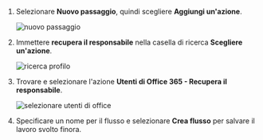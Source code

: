 1. Selezionare **Nuovo passaggio**, quindi scegliere **Aggiungi un'azione**.
   
    ![nuovo passaggio](includes/media/modern-approvals/select-sharepoint-add-action.png)
2. Immettere **recupera il responsabile** nella casella di ricerca **Scegliere un'azione**.
   
    ![ricerca profilo](includes/media/modern-approvals/search-for-profile.png)
3. Trovare e selezionare l'azione **Utenti di Office 365 - Recupera il responsabile**.
   
    ![selezionare utenti di office](includes/media/modern-approvals/select-my-profile.png)
4. Specificare un nome per il flusso e selezionare **Crea flusso** per salvare il lavoro svolto finora.

